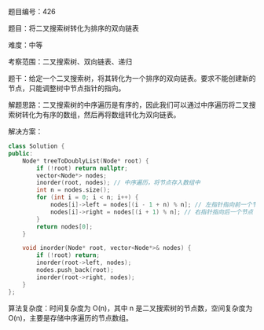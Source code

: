 题目编号：426

题目：将二叉搜索树转化为排序的双向链表

难度：中等

考察范围：二叉搜索树、双向链表、递归

题干：给定一个二叉搜索树，将其转化为一个排序的双向链表。要求不能创建新的节点，只能调整树中节点指针的指向。

解题思路：二叉搜索树的中序遍历是有序的，因此我们可以通过中序遍历将二叉搜索树转化为有序的数组，然后再将数组转化为双向链表。

解决方案：

```cpp
class Solution {
public:
    Node* treeToDoublyList(Node* root) {
        if (!root) return nullptr;
        vector<Node*> nodes;
        inorder(root, nodes); // 中序遍历，将节点存入数组中
        int n = nodes.size();
        for (int i = 0; i < n; i++) {
            nodes[i]->left = nodes[(i - 1 + n) % n]; // 左指针指向前一个节点
            nodes[i]->right = nodes[(i + 1) % n]; // 右指针指向后一个节点
        }
        return nodes[0];
    }

    void inorder(Node* root, vector<Node*>& nodes) {
        if (!root) return;
        inorder(root->left, nodes);
        nodes.push_back(root);
        inorder(root->right, nodes);
    }
};
```

算法复杂度：时间复杂度为 O(n)，其中 n 是二叉搜索树的节点数，空间复杂度为 O(n)，主要是存储中序遍历的节点数组。